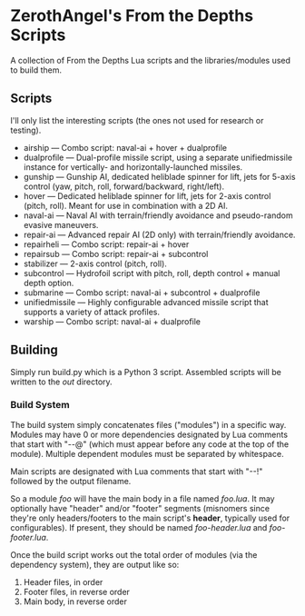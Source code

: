 # ZerothAngel's From the Depths Scripts #

A collection of From the Depths Lua scripts and the libraries/modules used to build them.

## Scripts ##

I'll only list the interesting scripts (the ones not used for research or testing).

  * airship &mdash; Combo script: naval-ai + hover + dualprofile
  * dualprofile &mdash; Dual-profile missile script, using a separate unifiedmissile instance for vertically- and horizontally-launched missiles.
  * gunship &mdash; Gunship AI, dedicated heliblade spinner for lift, jets for 5-axis control (yaw, pitch, roll, forward/backward, right/left).
  * hover &mdash; Dedicated heliblade spinner for lift, jets for 2-axis control (pitch, roll). Meant for use in combination with a 2D AI.
  * naval-ai &mdash; Naval AI with terrain/friendly avoidance and pseudo-random evasive maneuvers.
  * repair-ai &mdash; Advanced repair AI (2D only) with terrain/friendly avoidance.
  * repairheli &mdash; Combo script: repair-ai + hover
  * repairsub &mdash; Combo script: repair-ai + subcontrol
  * stabilizer &mdash; 2-axis control (pitch, roll).
  * subcontrol &mdash; Hydrofoil script with pitch, roll, depth control + manual depth option.
  * submarine &mdash; Combo script: naval-ai + subcontrol + dualprofile
  * unifiedmissile &mdash; Highly configurable advanced missile script that supports a variety of attack profiles.
  * warship &mdash; Combo script: naval-ai + dualprofile

## Building ##

Simply run build.py which is a Python 3 script. Assembled scripts will be written to the *out* directory.

### Build System ###

The build system simply concatenates files ("modules") in a specific way. Modules may have 0 or more dependencies designated by Lua comments that start with "--@" (which must appear before any code at the top of the module). Multiple dependent modules must be separated by whitespace.

Main scripts are designated with Lua comments that start with "--!" followed by the output filename.

So a module *foo* will have the main body in a file named *foo.lua*. It may optionally have "header" and/or "footer" segments (misnomers since they're only headers/footers to the main script's **header**, typically used for configurables). If present, they should be named *foo-header.lua* and *foo-footer.lua*.

Once the build script works out the total order of modules (via the dependency system), they are output like so:

1. Header files, in order
2. Footer files, in reverse order
3. Main body, in reverse order
